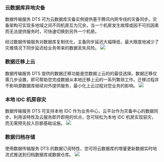 ### 云数据库异地灾备 ###
数据传输服务 DTS 可为云数据库灾备实例提供基于腾讯内网专线的灾备同步。灾备架构可实现多地域之间不同机房互为冗余，当一个机房发生故障或因不可抗因素而无法提供服务时，可快速切换到另外一个机房。

经过数据传输服务对数据库复制优化，主备同步延迟大幅降低，最大限度地减少了灾难情况下同步延迟给业务带来的数据丢失风险。
![][img1]

### 数据迁移上云 ###
数据传输服务 DTS 提供的数据迁移功能是您数据上云的的最佳选择。数据迁移仅需几步设置，即可帮助您完成数据从本地迁移上云的一系列繁琐工作。迁移过程并不影响源数据库继续对外提供服务，最小化上云过程对您业务的影响。
![][img2]

### 本地 IDC 机房容灾 ###
数据传输服务 DTS 可支持本地 IDC 作为业务中心，云平台作为灾备中心的数据同步。利用该特性及云服务即开即用的优点，您可轻松为本地 IDC 机房实现容灾，而无需预先投入巨额基础设施。
![][img3]

### 数据归档存储 ###
使用数据传输服务 DTS 的数据订阅特性，您可将云数据库的增量更新数据实时地流式推送到归档数据库或数据仓库。
![][img4]


[img1]: //mc.qcloudimg.com/static/img/bf6360c3cccb86e54391288c9e9b33bf/DTS-scenarios2.png
[img2]: //mc.qcloudimg.com/static/img/bbe90cec1fc0882e05c441ac38089295/image.png
[img3]: //mc.qcloudimg.com/static/img/7459283867e3acbcb4bff4e5b8481d31/DTS-scenarios3.png
[img4]: //mc.qcloudimg.com/static/img/6bc58a2088159ccb0264765a4f2e922e/DTS-scenarios4.png
